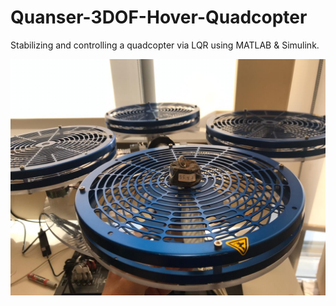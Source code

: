 # Quanser-3DOF-Hover-Quadcopter
Stabilizing and controlling a quadcopter via LQR using MATLAB &amp; Simulink.

![](/PHOTO-2019-12-03-16-04-56.jpg)
